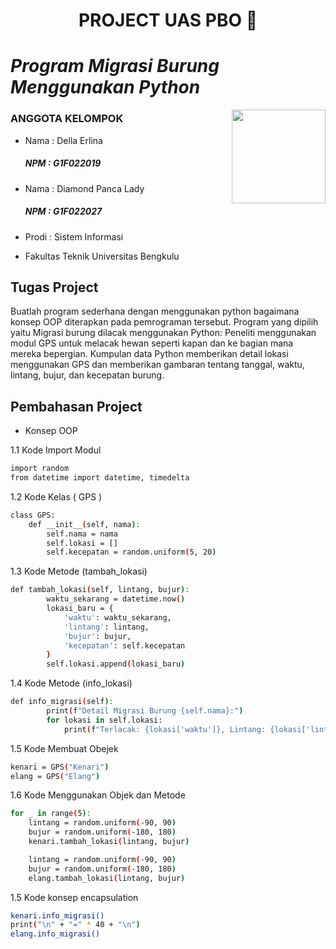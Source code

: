 <h1 align="center">PROJECT UAS PBO 👋</h1>

# _Program Migrasi Burung Menggunakan Python_ 

<img align="right" height="150" src="https://i.imgflip.com/65efzo.gif"  />

<h3 align="left"> ANGGOTA KELOMPOK </h3>

   - Nama  : Della Erlina 
     <h5 align="left"> NPM   : G1F022019</h5>
   - Nama  : Diamond Panca Lady
     <h5 align="left"> NPM   : G1F022027</h5>

  - Prodi : Sistem Informasi
  - Fakultas Teknik Universitas Bengkulu
  
## Tugas Project
Buatlah program sederhana dengan menggunakan python  bagaimana konsep OOP diterapkan pada pemrograman tersebut. Program yang dipilih yaitu Migrasi burung dilacak menggunakan Python: Peneliti menggunakan modul GPS untuk melacak hewan seperti kapan dan ke bagian mana mereka bepergian. Kumpulan data Python memberikan detail lokasi menggunakan GPS dan memberikan gambaran tentang tanggal, waktu, lintang, bujur, dan kecepatan burung.

## Pembahasan Project 
- Konsep OOP

1.1 Kode Import Modul
```sh
import random
from datetime import datetime, timedelta
```

1.2 Kode Kelas ( GPS )
```sh
class GPS:
    def __init__(self, nama):
        self.nama = nama
        self.lokasi = []
        self.kecepatan = random.uniform(5, 20)
```
1.3 Kode Metode (tambah_lokasi)
```sh
def tambah_lokasi(self, lintang, bujur):
        waktu_sekarang = datetime.now()
        lokasi_baru = {
            'waktu': waktu_sekarang,
            'lintang': lintang,
            'bujur': bujur,
            'kecepatan': self.kecepatan
        }
        self.lokasi.append(lokasi_baru)
```
1.4 Kode Metode (info_lokasi)
```sh
def info_migrasi(self):
        print(f"Detail Migrasi Burung {self.nama}:")
        for lokasi in self.lokasi:
            print(f"Terlacak: {lokasi['waktu']}, Lintang: {lokasi['lintang']}, Bujur: {lokasi['bujur']}, Kecepatan: {lokasi['kecepatan']} m/s")
```

1.5 Kode Membuat Obejek
```sh
kenari = GPS("Kenari")
elang = GPS("Elang")
```
1.6 Kode Menggunakan Objek dan Metode
```sh
for _ in range(5):
    lintang = random.uniform(-90, 90)
    bujur = random.uniform(-180, 180)
    kenari.tambah_lokasi(lintang, bujur)

    lintang = random.uniform(-90, 90)
    bujur = random.uniform(-180, 180)
    elang.tambah_lokasi(lintang, bujur)
```
1.5 Kode konsep encapsulation 
```sh
kenari.info_migrasi()
print("\n" + "=" * 40 + "\n")
elang.info_migrasi()
```



